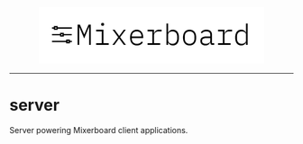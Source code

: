 <p align="center">
  <img src="https://raw.githubusercontent.com/mixerboard/brand/master/logos/logo-1x.png" alt="Mixerboard" />
</p>

-------------------
# server

Server powering Mixerboard client applications.
